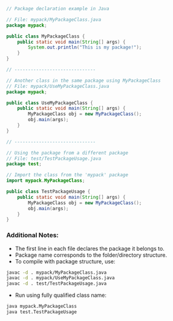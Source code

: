 ```java
// Package declaration example in Java

// File: mypack/MyPackageClass.java
package mypack;

public class MyPackageClass {
    public static void main(String[] args) {
        System.out.println("This is my package!");
    }
}

// ------------------------------

// Another class in the same package using MyPackageClass
// File: mypack/UseMyPackageClass.java
package mypack;

public class UseMyPackageClass {
    public static void main(String[] args) {
        MyPackageClass obj = new MyPackageClass();
        obj.main(args);
    }
}

// ------------------------------

// Using the package from a different package
// File: test/TestPackageUsage.java
package test;

// Import the class from the 'mypack' package
import mypack.MyPackageClass;

public class TestPackageUsage {
    public static void main(String[] args) {
        MyPackageClass obj = new MyPackageClass();
        obj.main(args);
    }
}
```


### Additional Notes:

- The first line in each file declares the package it belongs to.
- Package name corresponds to the folder/directory structure.
- To compile with package structure, use:

```bash
javac -d . mypack/MyPackageClass.java
javac -d . mypack/UseMyPackageClass.java
javac -d . test/TestPackageUsage.java
```

- Run using fully qualified class name:

```bash
java mypack.MyPackageClass
java test.TestPackageUsage
```